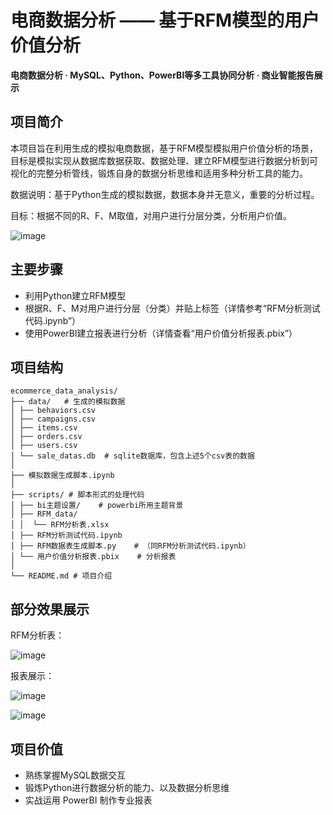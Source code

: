 # 电商数据分析 —— 基于RFM模型的用户价值分析
**电商数据分析 · MySQL、Python、PowerBI等多工具协同分析 · 商业智能报告展示**

## 项目简介
本项目旨在利用生成的模拟电商数据，基于RFM模型模拟用户价值分析的场景，目标是模拟实现从数据库数据获取、数据处理、建立RFM模型进行数据分析到可视化的完整分析管线，锻炼自身的数据分析思维和适用多种分析工具的能力。

数据说明：基于Python生成的模拟数据，数据本身并无意义，重要的分析过程。

目标：根据不同的R、F、M取值，对用户进行分层分类，分析用户价值。

![image](https://github.com/user-attachments/assets/57d2078c-4b07-4b09-a270-c0336f6c0983)


## 主要步骤
- 利用Python建立RFM模型
- 根据R、F、M对用户进行分层（分类）并贴上标签（详情参考“RFM分析测试代码.ipynb”）
- 使用PowerBI建立报表进行分析（详情查看“用户价值分析报表.pbix”）

## 项目结构
```
ecommerce_data_analysis/
├── data/   # 生成的模拟数据
│ ├── behaviors.csv
│ ├── campaigns.csv
│ ├── items.csv
│ ├── orders.csv
│ ├── users.csv
│ └── sale_datas.db  # sqlite数据库，包含上述5个csv表的数据
│
├── 模拟数据生成脚本.ipynb
│
├── scripts/ # 脚本形式的处理代码
│ ├── bi主题设置/    # powerbi所用主题背景
│ ├── RFM_data/
│ │  └── RFM分析表.xlsx
│ ├── RFM分析测试代码.ipynb
│ ├── RFM数据表生成脚本.py    # （同RFM分析测试代码.ipynb）
│ └── 用户价值分析报表.pbix    # 分析报表
│
└── README.md # 项目介绍
```

## 部分效果展示

RFM分析表：

![image](https://github.com/user-attachments/assets/5e7fb211-f11c-4122-a93d-a0ad4f4abd7c)

报表展示：

![image](https://github.com/user-attachments/assets/7924deb7-e845-4b06-b112-0395f29c75e8)

![image](https://github.com/user-attachments/assets/17a7009d-2498-4ee0-9c6c-066907b0abc1)


## 项目价值
- 熟练掌握MySQL数据交互
- 锻炼Python进行数据分析的能力、以及数据分析思维
- 实战运用 PowerBI 制作专业报表
